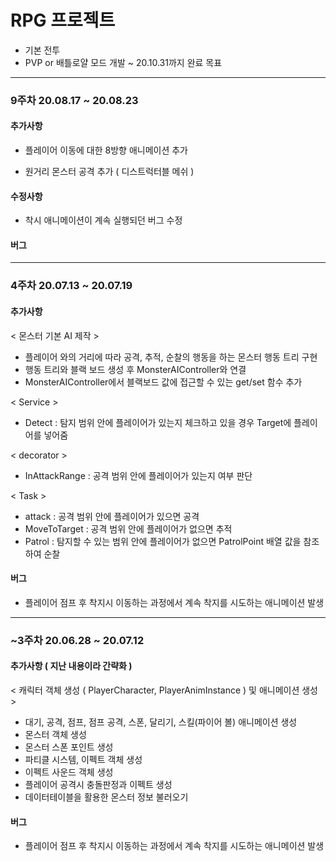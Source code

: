 # RPG 프로젝트

- 기본 전투
- PVP or 배틀로얄 모드 개발
~ 20.10.31까지 완료 목표

<hr/>

### 9주차 20.08.17 ~ 20.08.23

#### 추가사항
- 플레이어 이동에 대한 8방향 애니메이션 추가

- 원거리 몬스터 공격 추가 ( 디스트럭터블 메쉬 )

#### 수정사항
- 착시 애니메이션이 계속 실행되던 버그 수정

#### 버그

<hr/>

### 4주차 20.07.13 ~ 20.07.19

#### 추가사항
< 몬스터 기본 AI 제작 >

- 플레이어 와의 거리에 따라 공격, 추적, 순찰의 행동을 하는 몬스터 행동 트리 구현
- 행동 트리와 블랙 보드 생성 후 MonsterAIController와 연결
- MonsterAIController에서 블랙보드 값에 접근할 수 있는 get/set 함수 추가

< Service >
- Detect : 탐지 범위 안에 플레이어가 있는지 체크하고 있을 경우 Target에 플레이어를 넣어줌

< decorator >
- InAttackRange : 공격 범위 안에 플레이어가 있는지 여부 판단

< Task >
- attack : 공격 범위 안에 플레이어가 있으면 공격
- MoveToTarget : 공격 범위 안에 플레이어가 없으면 추적
- Patrol : 탐지할 수 있는 범위 안에 플레이어가 없으면 PatrolPoint 배열 값을 참조하여 순찰


#### 버그
- 플레이어 점프 후 착지시 이동하는 과정에서 계속 착지를 시도하는 애니메이션 발생

<hr/>

### ~3주차 20.06.28 ~ 20.07.12

#### 추가사항 ( 지난 내용이라 간략화 )
< 캐릭터 객체 생성 ( PlayerCharacter, PlayerAnimInstance ) 및 애니메이션 생성 >
- 대기, 공격, 점프, 점프 공격, 스폰, 달리기, 스킬(파이어 볼) 애니메이션 생성
- 몬스터 객체 생성
- 몬스터 스폰 포인트 생성
- 파티클 시스템, 이펙트 객체 생성
- 이펙트 사운드 객체 생성
- 플레이어 공격시 충돌판정과 이펙트 생성
- 데이터테이블을 활용한 몬스터 정보 불러오기

#### 버그
- 플레이어 점프 후 착지시 이동하는 과정에서 계속 착지를 시도하는 애니메이션 발생
